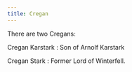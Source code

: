 ```yaml
---
title: Cregan
---
```


There are two Cregans:

Cregan Karstark : Son of Arnolf Karstark

Cregan Stark : Former Lord of Winterfell.


